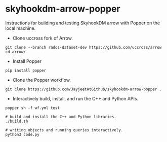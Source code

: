 # skyhookdm-arrow-popper


Instructions for building and testing SkyhookDM arrow with Popper on the local machine.

* Clone uccross fork of Arrow.
```
git clone --branch rados-dataset-dev https://github.com/uccross/arrow
cd arrow/
```

* Install Popper
```
pip install popper
```

* Clone the Popper workflow.
```
git clone https://github.com/JayjeetAtGithub/skyhookdm-arrow-popper .
```

* Interactively build, install, and run the C++ and Python APIs.
```
popper sh -f wf.yml test

# build and install the C++ and Python libraries.
./build.sh

# writing objects and running queries interactively.
python3 code.py
```
